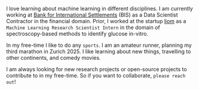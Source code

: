 I love learning about machine learning in different disciplines. I am currently working at [Bank for International Settlements](https://www.bis.org/) (BIS) as a Data Scientist Contractor in the financial domain. Prior, I worked at the startup [liom](https://liom.com/) as a `Machine Learning Research Scientist Intern` in the domain of spectroscopy-based methods to identify glucose in-vitro. 

In my free-time I like to do any `sports`. I am an amateur runner, planning my third marathon in Zurich 2025. I like learning about new things, travelling to other continents, and comedy movies.

I am always looking for new research projects or open-source projects to contribute to in my free-time. So if you want to collaborate, `please reach out`! 